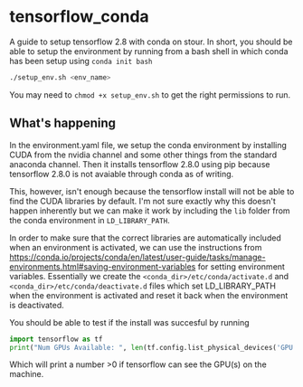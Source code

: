 # tensorflow_conda

A guide to setup tensorflow 2.8 with conda on stour. In short, you should be able to setup the environment by running from a bash shell in which conda has been setup using `conda init bash`

``` sh
./setup_env.sh <env_name>
```
You may need to `chmod +x setup_env.sh` to get the right permissions to run.

## What's happening
In the environment.yaml file, we setup the conda environment by installing CUDA from the nvidia channel and some other things from the standard anaconda channel. Then it installs tensorflow 2.8.0 using pip because tensorflow 2.8.0 is not avaiable through conda as of writing. 

This, however, isn't enough because the tensorflow install will not be able to find the CUDA libraries by default. 
I'm not sure exactly why this doesn't happen inherently but we can make it work by including the `lib` folder from the conda environment in `LD_LIBRARY_PATH`. 

In order to make sure that the correct libraries are automatically included when an environment is activated, we can use the instructions from https://conda.io/projects/conda/en/latest/user-guide/tasks/manage-environments.html#saving-environment-variables for setting environment variables. Essentially we create the `<conda_dir>/etc/conda/activate.d` and `<conda_dir>/etc/conda/deactivate.d` files which set LD_LIBRARY_PATH when the environment is activated and reset it back when the environment is deactivated. 

You should be able to test if the install was succesful by running 
``` python 
import tensorflow as tf
print("Num GPUs Available: ", len(tf.config.list_physical_devices('GPU')))
```
Which will print a number >0 if tensorflow can see the GPU(s) on the machine.
